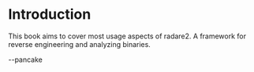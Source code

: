 # Introduction

This book aims to cover most usage aspects of radare2. A framework for reverse engineering and analyzing binaries.

--pancake
